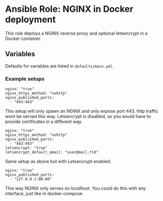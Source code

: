 # Ansible Role: NGINX in Docker deployment
This role deploys a NGINX reverse proxy and optional letsencrypt in a Docker container.

## Variables

Defaults for variables are listed in ```defaults/main.yml```.

### Example setups
```
nginx: "true"
nginx_https_method: "nohttp"
nginx_published_ports:
  - "443:443"
```
This setup will only spawn an NGINX and only expose port 443. http traffic wont be served this way.
Letsencrypt is disabled, so you would have to provide certificates in a different way.

```
nginx: "true"
nginx_https_method: "nohttp"
nginx_published_ports:
  - "443:443"
letsencrypt: "true"
letsencrypt_default_email: "user@mail.tld"
```
Same setup as above but with Letsencrypt enabled. 

```
nginx: "true"
nginx_published_ports:
  - "127.0.0.1:80:80"
```
This way NGINX only serves on localhost. You could do this with any interface, just like in docker-compose.
